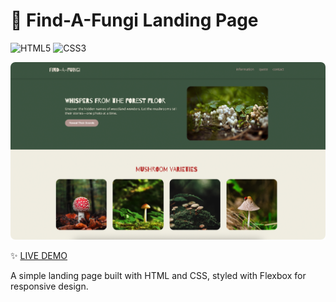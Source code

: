# 🍄 Find-A-Fungi Landing Page

![HTML5](https://img.shields.io/badge/HTML5-E34F26?style=for-the-badge&logo=html5&logoColor=white)
![CSS3](https://img.shields.io/badge/CSS3-1572B6?style=for-the-badge&logo=css3&logoColor=white)

![Screenshot](assets/screenshot.png)

✨ [LIVE DEMO](https://odin-landing-page-psi.vercel.app/)

A simple landing page built with HTML and CSS, styled with Flexbox for responsive design.
